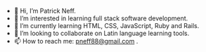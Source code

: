 - 👋 Hi, I’m Patrick Neff.
- 👀 I’m interested in learning full stack software development.
- 🌱 I’m currently learning HTML, CSS, JavaScript, Ruby and Rails.
- 💞️ I’m looking to collaborate on Latin language learning tools. 
- 📫 How to reach me: pneff88@gmail.com .

<!---
pneff88/pneff88 is a ✨ special ✨ repository because its `README.md` (this file) appears on your GitHub profile.
You can click the Preview link to take a look at your changes.
--->
